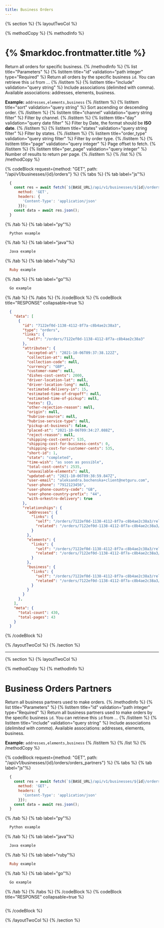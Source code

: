 ```yaml
---
title: Business Orders
---
```

{% section %}
{% layoutTwoCol %}

{% methodCopy %}
{% methodInfo %}
  # {% $markdoc.frontmatter.title %}
  Return all orders for specific business.
{% /methodInfo %}
{% list title="Parameters" %}
  {% listitem title="id" validation="path integer" type="Required" %}
  Return all orders by the specific business `id`. You can retrieve this `id` from ...
  {% /listitem %}
  {% listitem title="include" validation="query string" %}
  Include associations (delimited with comma). Available associations: addresses, elements, business.

  **Example:** `addresses,elements,business`
  {% /listitem %}
  {% listitem title="sort" validation="query string" %}
  Sort ascending or descending order.
  {% /listitem %}
  {% listitem title="channel" validation="query string filter" %}
  Filter by channel.
  {% /listitem %}
  {% listitem title="day" validation="query date filter" %}
  Filter by Date, the format should be **ISO date**. 
  {% /listitem %}
  {% listitem title="states" validation="query string filter" %}
  Filter by states.
  {% /listitem %}
  {% listitem title="order_type" validation="query string filter" %}
  Filter by order type.
  {% /listitem %}
  {% listitem title="page" validation="query integer" %}
  Page offset to fetch.
  {% /listitem %}
  {% listitem title="per_page" validation="query integer" %}
  Number of results to return per page.
  {% /listitem %}
{% /list %}
{% /methodCopy %}

{% codeBlock request={method: "GET", path: "/api/v1/businesses/{id}/orders"} %}
{% tabs %}
  {% tab label="js"%}
  ```js
    {
      const res = await fetch(`${BASE_URL}/api/v1/businesses/${id}/orders`, {
        method: 'GET',
        headers: {
          'Content-Type': 'application/json'
        }});
      const data = await res.json();
    }
  ```
  {% /tab %}
  {% tab label="py"%}
  ```py
    Python example
  ```
  {% /tab %}
  {% tab label="java"%}
  ```java
    Java example
  ```
  {% /tab %}
  {% tab label="ruby"%}
  ```ruby
    Ruby example
  ```
  {% /tab %}
  {% tab label="go"%}
  ```go
    Go example
  ```
  {% /tab %}
{% /tabs %}
{% /codeBlock %}
{% codeBlock title="RESPONSE" collapsable=true %}
  ```json
    {
      "data": [
        {
          "id": "7122ef0d-1138-4112-8f7a-c8b4ae2c38a3",
          "type": "orders",
          "links": {
            "self": "/orders/7122ef0d-1138-4112-8f7a-c8b4ae2c38a3"
          },
          "attributes": {
            "accepted-at": "2021-10-06T09:37:38.122Z",
            "collection-at": null,
            "collection-code": null,
            "currency": "GBP",
            "customer-name": null,
            "dishes-cost-cents": 2000,
            "driver-location-lat": null,
            "driver-location-long": null,
            "estimated-delivery-in": 15,
            "estimated-time-of-dropoff": null,
            "estimated-time-of-pickup": null,
            "notes": {},
            "other-rejection-reason": null,
            "origin": null,
            "hubrise-source": null,
            "hubrise-service-type": null,
            "pickup-at-business": false,
            "placed-at": "2021-10-06T09:34:27.088Z",
            "reject-reason": null,
            "shipping-cost-cents": 535,
            "shipping-cost-for-business-cents": 0,
            "shipping-cost-for-customer-cents": 535,
            "short-id": 1,
            "state": "completed",
            "time-wish": "as soon as possible",
            "total-cost-cents": 2535,
            "unavailable-elements": null,
            "updated-at": "2021-10-06T09:38:59.847Z",
            "user-email": "aleksandra.bochenska+client@netguru.com",
            "user-phone": "7912123456",
            "user-phone-country-code": "GB",
            "user-phone-country-prefix": "44",
            "with-orkestro-delivery": true
          },
          "relationships": {
            "addresses": {
              "links": {
                "self": "/orders/7122ef0d-1138-4112-8f7a-c8b4ae2c38a3/relationships/addresses",
                "related": "/orders/7122ef0d-1138-4112-8f7a-c8b4ae2c38a3/addresses"
              }
            },
            "elements": {
              "links": {
                "self": "/orders/7122ef0d-1138-4112-8f7a-c8b4ae2c38a3/relationships/elements",
                "related": "/orders/7122ef0d-1138-4112-8f7a-c8b4ae2c38a3/elements"
              }
            },
            "business": {
              "links": {
                "self": "/orders/7122ef0d-1138-4112-8f7a-c8b4ae2c38a3/relationships/business",
                "related": "/orders/7122ef0d-1138-4112-8f7a-c8b4ae2c38a3/business"
              }
            }
          }
        },
      ],
      "meta": {
        "total-count": 430,
        "total-pages": 43
      }
    }
  ```
{% /codeBlock %}  

{% /layoutTwoCol %}
{% /section %}

- - -

{% section %}
{% layoutTwoCol %}

{% methodCopy %}
{% methodInfo %}
  # Business Orders Partners
  Return all business partners used to make orders.
{% /methodInfo %}
{% list title="Parameters" %}
  {% listitem title="id" validation="path integer" type="Required" %}
  Return all business partners used to make orders by the specific business `id`. You can retrieve this `id` from ...
  {% /listitem %}
  {% listitem title="include" validation="query string" %}
  Include associations (*delimited with comma*). Available associations: addresses, elements, business.

  **Example:** `addresses,elements,business`
  {% /listitem %}
{% /list %}
{% /methodCopy %}

{% codeBlock request={method: "GET", path: "/api/v1/businesses/{id}/orders/orders_partners"} %}
{% tabs %}
  {% tab label="js"%}
  ```js
    {
      const res = await fetch(`${BASE_URL}/api/v1/businesses/${id}/orders/orders_partners`, {
        method: 'GET',
        headers: {
          'Content-Type': 'application/json'
        }});
      const data = await res.json();
    }
  ```
  {% /tab %}
  {% tab label="py"%}
  ```py
    Python example
  ```
  {% /tab %}
  {% tab label="java"%}
  ```java
    Java example
  ```
  {% /tab %}
  {% tab label="ruby"%}
  ```ruby
    Ruby example
  ```
  {% /tab %}
  {% tab label="go"%}
  ```go
    Go example
  ```
  {% /tab %}
{% /tabs %}
{% /codeBlock %}
{% codeBlock title="RESPONSE" collapsable=true %}
  ```json
  ```
{% /codeBlock %}  

{% /layoutTwoCol %}
{% /section %}